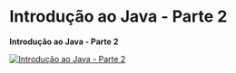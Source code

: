 # Introdução ao Java - Parte 2

**Introdução ao Java - Parte 2**

[![Introdução ao Java - Parte 2](https://img.youtube.com/vi/3mkW9ijcne4/0.jpg)](https://youtube.com/shorts/3mkW9ijcne4?feature=share)
